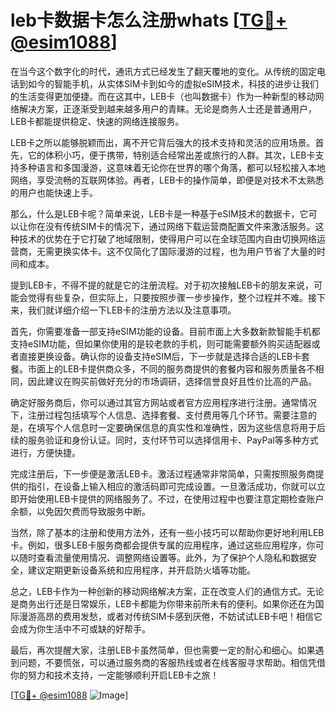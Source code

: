 # leb卡数据卡怎么注册whats [[TG💪+ @esim1088](https://t.me/s/esim1088)]

在当今这个数字化的时代，通讯方式已经发生了翻天覆地的变化。从传统的固定电话到如今的智能手机，从实体SIM卡到如今的虚拟eSIM技术，科技的进步让我们的生活变得更加便捷。而在这其中，LEB卡（也叫数据卡）作为一种新型的移动网络解决方案，正逐渐受到越来越多用户的青睐。无论是商务人士还是普通用户，LEB卡都能提供稳定、快速的网络连接服务。

LEB卡之所以能够脱颖而出，离不开它背后强大的技术支持和灵活的应用场景。首先，它的体积小巧，便于携带，特别适合经常出差或旅行的人群。其次，LEB卡支持多种语言和多国漫游，这意味着无论你在世界的哪个角落，都可以轻松接入本地网络，享受流畅的互联网体验。再者，LEB卡的操作简单，即便是对技术不太熟悉的用户也能快速上手。

那么，什么是LEB卡呢？简单来说，LEB卡是一种基于eSIM技术的数据卡，它可以让你在没有传统SIM卡的情况下，通过网络下载运营商配置文件来激活服务。这种技术的优势在于它打破了地域限制，使得用户可以在全球范围内自由切换网络运营商，无需更换实体卡。这不仅简化了国际漫游的过程，也为用户节省了大量的时间和成本。

提到LEB卡，不得不提的就是它的注册流程。对于初次接触LEB卡的朋友来说，可能会觉得有些复杂，但实际上，只要按照步骤一步步操作，整个过程并不难。接下来，我们就详细介绍一下LEB卡的注册方法以及注意事项。

首先，你需要准备一部支持eSIM功能的设备。目前市面上大多数新款智能手机都支持eSIM功能，但如果你使用的是较老款的手机，则可能需要额外购买适配器或者直接更换设备。确认你的设备支持eSIM后，下一步就是选择合适的LEB卡套餐。市面上的LEB卡提供商众多，不同的服务商提供的套餐内容和服务质量各不相同，因此建议在购买前做好充分的市场调研，选择信誉良好且性价比高的产品。

确定好服务商后，你可以通过其官方网站或者官方应用程序进行注册。通常情况下，注册过程包括填写个人信息、选择套餐、支付费用等几个环节。需要注意的是，在填写个人信息时一定要确保信息的真实性和准确性，因为这些信息将用于后续的服务验证和身份认证。同时，支付环节可以选择信用卡、PayPal等多种方式进行，方便快捷。

完成注册后，下一步便是激活LEB卡。激活过程通常非常简单，只需按照服务商提供的指引，在设备上输入相应的激活码即可完成设置。一旦激活成功，你就可以立即开始使用LEB卡提供的网络服务了。不过，在使用过程中也要注意定期检查账户余额，以免因欠费而导致服务中断。

当然，除了基本的注册和使用方法外，还有一些小技巧可以帮助你更好地利用LEB卡。例如，很多LEB卡服务商都会提供专属的应用程序，通过这些应用程序，你可以随时查看流量使用情况、调整网络设置等。此外，为了保护个人隐私和数据安全，建议定期更新设备系统和应用程序，并开启防火墙等功能。

总之，LEB卡作为一种创新的移动网络解决方案，正在改变人们的通信方式。无论是商务出行还是日常娱乐，LEB卡都能为你带来前所未有的便利。如果你还在为国际漫游高昂的费用发愁，或者对传统SIM卡感到厌倦，不妨试试LEB卡吧！相信它会成为你生活中不可或缺的好帮手。

最后，再次提醒大家，注册LEB卡虽然简单，但也需要一定的耐心和细心。如果遇到问题，不要慌张，可以通过服务商的客服热线或者在线客服寻求帮助。相信凭借你的努力和技术支持，一定能够顺利开启LEB卡之旅！

[[TG💪+ @esim1088](https://t.me/s/esim1088) ![Image](https://i.postimg.cc/4NQfJmqS/Snipaste-2025-05-13-00-14-12.png)]